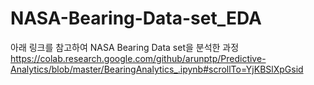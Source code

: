 # NASA-Bearing-Data-set_EDA
아래 링크를 참고하여 NASA Bearing Data set을 분석한 과정
https://colab.research.google.com/github/arunptp/Predictive-Analytics/blob/master/BearingAnalytics_.ipynb#scrollTo=YjKBSlXpGsid

